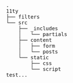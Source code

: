 <pre>.
11ty
├── filters
└── src
    ├── _includes
    │   └── partials
    ├── content
    │   ├── form
    │   └── posts
    └── static
        ├── css
        └── script
test...
</pre>
